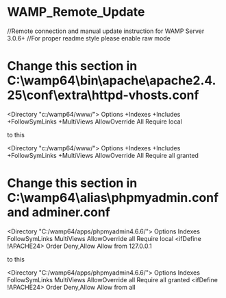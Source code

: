# WAMP_Remote_Update
//Remote connection and manual update instruction for WAMP Server 3.0.6+
//For proper readme style please enable raw mode

# Change this section in C:\wamp64\bin\apache\apache2.4.25\conf\extra\httpd-vhosts.conf

<Directory  "c:/wamp64/www/">
		Options +Indexes +Includes +FollowSymLinks +MultiViews
		AllowOverride All
		Require local
	</Directory>
  
  to this
  
  <Directory  "c:/wamp64/www/">
		Options +Indexes +Includes +FollowSymLinks +MultiViews
		AllowOverride All
		Require all granted
	</Directory>

# Change this section in C:\wamp64\alias\phpmyadmin.conf and adminer.conf
<Directory "C:/wamp64/apps/phpmyadmin4.6.6/">
	Options Indexes FollowSymLinks MultiViews
  AllowOverride all
  <ifDefine APACHE24>
		Require local
	</ifDefine>
	<ifDefine !APACHE24>
		Order Deny,Allow
    Allow from 127.0.0.1
	</ifDefine>

to this

<Directory "C:/wamp64/apps/phpmyadmin4.6.6/">
	Options Indexes FollowSymLinks MultiViews
  AllowOverride all
  <ifDefine APACHE24>
		Require all granted
	</ifDefine>
	<ifDefine !APACHE24>
		Order Deny,Allow
    Allow from all
	</ifDefine>
